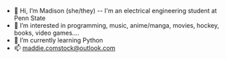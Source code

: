 - 👋 Hi, I’m Madison (she/they) -- I'm an electrical engineering student at Penn State
- 👀 I’m interested in programming, music, anime/manga, movies, hockey, books, video games....
- 🌱 I’m currently learning Python
- 📫 maddie.comstock@outlook.com 

<!---
mangolacroix/mangolacroix is a ✨ special ✨ repository because its `README.md` (this file) appears on your GitHub profile.
You can click the Preview link to take a look at your changes.
--->
